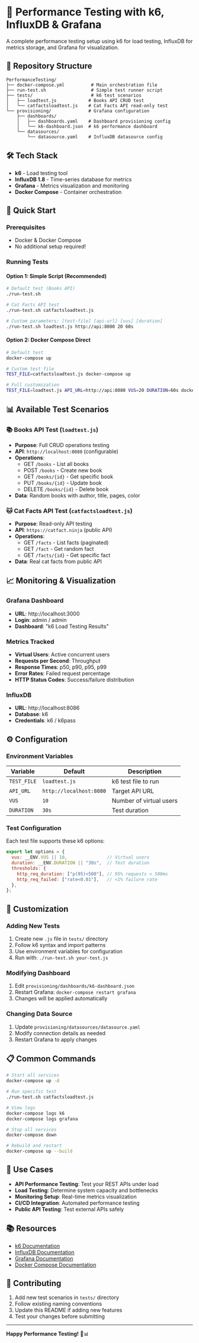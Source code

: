 # 🚀 Performance Testing with k6, InfluxDB & Grafana

A complete performance testing setup using k6 for load testing, InfluxDB for metrics storage, and Grafana for visualization.

## 📁 Repository Structure

```
PerformanceTesting/
├── docker-compose.yml          # Main orchestration file
├── run-test.sh                 # Simple test runner script
├── tests/                      # k6 test scenarios
│   ├── loadtest.js            # Books API CRUD test
│   └── catfactsloadtest.js    # Cat Facts API read-only test
└── provisioning/              # Grafana configuration
    ├── dashboards/
    │   ├── dashboards.yaml    # Dashboard provisioning config
    │   └── k6-dashboard.json  # k6 performance dashboard
    └── datasources/
        └── datasource.yaml    # InfluxDB datasource config
```

## 🛠️ Tech Stack

- **k6** - Load testing tool
- **InfluxDB 1.8** - Time-series database for metrics
- **Grafana** - Metrics visualization and monitoring
- **Docker Compose** - Container orchestration

## 🚀 Quick Start

### Prerequisites
- Docker & Docker Compose
- No additional setup required!

### Running Tests

#### Option 1: Simple Script (Recommended)
```bash
# Default test (Books API)
./run-test.sh

# Cat Facts API test
./run-test.sh catfactsloadtest.js

# Custom parameters: [test-file] [api-url] [vus] [duration]
./run-test.sh loadtest.js http://api:8080 20 60s
```

#### Option 2: Docker Compose Direct
```bash
# Default test
docker-compose up

# Custom test file
TEST_FILE=catfactsloadtest.js docker-compose up

# Full customization
TEST_FILE=loadtest.js API_URL=http://api:8080 VUS=20 DURATION=60s docker-compose up
```

## 📊 Available Test Scenarios

### 📚 Books API Test (`loadtest.js`)
- **Purpose**: Full CRUD operations testing
- **API**: `http://localhost:8080` (configurable)
- **Operations**:
  - GET `/books` - List all books
  - POST `/books` - Create new book
  - GET `/books/{id}` - Get specific book
  - PUT `/books/{id}` - Update book
  - DELETE `/books/{id}` - Delete book
- **Data**: Random books with author, title, pages, color

### 🐱 Cat Facts API Test (`catfactsloadtest.js`)
- **Purpose**: Read-only API testing
- **API**: `https://catfact.ninja` (public API)
- **Operations**:
  - GET `/facts` - List facts (paginated)
  - GET `/fact` - Get random fact
  - GET `/facts/{id}` - Get specific fact
- **Data**: Real cat facts from public API

## 📈 Monitoring & Visualization

### Grafana Dashboard
- **URL**: http://localhost:3000
- **Login**: admin / admin
- **Dashboard**: "k6 Load Testing Results"

### Metrics Tracked
- **Virtual Users**: Active concurrent users
- **Requests per Second**: Throughput
- **Response Times**: p50, p90, p95, p99
- **Error Rates**: Failed request percentage
- **HTTP Status Codes**: Success/failure distribution

### InfluxDB
- **URL**: http://localhost:8086
- **Database**: k6
- **Credentials**: k6 / k6pass

## ⚙️ Configuration

### Environment Variables
| Variable | Default | Description |
|----------|---------|-------------|
| `TEST_FILE` | `loadtest.js` | k6 test file to run |
| `API_URL` | `http://localhost:8080` | Target API URL |
| `VUS` | `10` | Number of virtual users |
| `DURATION` | `30s` | Test duration |

### Test Configuration
Each test file supports these k6 options:
```javascript
export let options = {
  vus: __ENV.VUS || 10,               // Virtual users
  duration: __ENV.DURATION || "30s",  // Test duration
  thresholds: {
    http_req_duration: ["p(95)<500"], // 95% requests < 500ms
    http_req_failed: ["rate<0.01"],   // <1% failure rate
  },
};
```

## 🔧 Customization

### Adding New Tests
1. Create new `.js` file in `tests/` directory
2. Follow k6 syntax and import patterns
3. Use environment variables for configuration
4. Run with: `./run-test.sh your-test.js`

### Modifying Dashboard
1. Edit `provisioning/dashboards/k6-dashboard.json`
2. Restart Grafana: `docker-compose restart grafana`
3. Changes will be applied automatically

### Changing Data Source
1. Update `provisioning/datasources/datasource.yaml`
2. Modify connection details as needed
3. Restart Grafana to apply changes

## 📋 Common Commands

```bash
# Start all services
docker-compose up -d

# Run specific test
./run-test.sh catfactsloadtest.js

# View logs
docker-compose logs k6
docker-compose logs grafana

# Stop all services
docker-compose down

# Rebuild and restart
docker-compose up --build
```

## 🎯 Use Cases

- **API Performance Testing**: Test your REST APIs under load
- **Load Testing**: Determine system capacity and bottlenecks
- **Monitoring Setup**: Real-time metrics visualization
- **CI/CD Integration**: Automated performance testing
- **Public API Testing**: Test external APIs safely

## 📚 Resources

- [k6 Documentation](https://k6.io/docs/)
- [InfluxDB Documentation](https://docs.influxdata.com/influxdb/v1.8/)
- [Grafana Documentation](https://grafana.com/docs/)
- [Docker Compose Documentation](https://docs.docker.com/compose/)

## 🤝 Contributing

1. Add new test scenarios in `tests/` directory
2. Follow existing naming conventions
3. Update this README if adding new features
4. Test your changes before submitting

---

**Happy Performance Testing!** 🚀📊